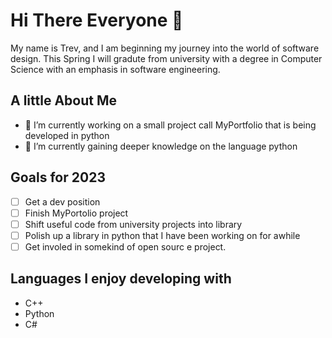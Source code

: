 # Hi There Everyone 👋
My name is Trev, and I am beginning my journey into the world of software design. This Spring I will gradute from university with a degree in Computer Science with an emphasis in software engineering.

## A little About Me
- 🔭 I’m currently working on a small project call MyPortfolio that is being developed in python
- 🌱 I’m currently gaining deeper knowledge on the language python

## Goals for 2023
- [ ] Get a dev position
- [ ] Finish MyPortolio project
- [ ] Shift useful code from university projects into library
- [ ] Polish up a library in python that I have been working on for awhile
- [ ] Get involed in somekind of open sourc e project.

## Languages I enjoy developing with
- C++
- Python
- C#
